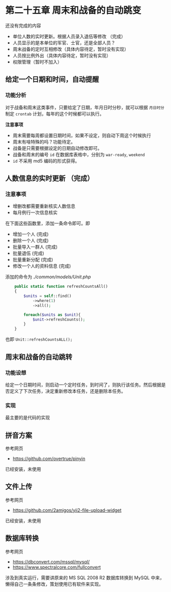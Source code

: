 # 第二十五章 周末和战备的自动跳变

还没有完成的内容
+ 单位人数的实时更新。根据人员录入退伍等修改 （完成）
+ 人员显示的是本单位的军官、士官，还是全部人员？
+ 周末战备的定时互相修改（具体内容待定，暂时没有实现）
+ 人员按比例外出（具体内容待定，暂时没有实现）
+ 权限管理（暂时不加入）

## 给定一个日期和时间，自动提醒

### 功能分析

对于战备和周末这类事件，只要给定了日期，年月日时分秒，就可以根据
 `月日时分` 制定 `crontab` 计划，每年的这个时候都可以执行。

**注意事项**
+ 周末需要每周都设置日期时间，如果不设定，则自动下周这个时候执行
+ 周末有啥特殊的吗？功能待定。
+ 战备是只需要根据设定的日期自动修改即可。
+ 战备和周末的编号 `id` 在数据库表格中，分别为 `war-ready`, `weekend`
+ `id` 不采用 md5 编码的形式获得。

## 人数信息的实时更新 （完成）

### 注意事项

+ 增删改都需要重新核实人数信息
+ 每月例行一次信息核实

在下面这些函数里，添加一条命令即可。即
+ 增加一个人 (完成)
+ 删除一个人 (完成)
+ 批量导入一群人 (完成)
+ 批量退伍 (完成)
+ 批量重新分配 (完成)
+ 修改一个人的资料信息 (完成)

添加的命令为 *./common/models/Unit.php*

```php
    public static function refreshCountsAll()
    {
        $units = self::find()
            ->where(1)
            ->all();

        foreach($units as $unit){
            $unit->refreshCounts();
        }
    }

```

也即 `Unit::refreshCountsALL();`

## 周末和战备的自动跳转

### 功能设想

给定一个日期时间，则启动一个定时任务，到时间了，则执行该任务。然后根据是否定义了下次任务，决定重新修改本任务，还是删除本任务。

### 实现

最主要的是代码的实现


## 拼音方案

参考网页
+ https://github.com/overtrue/pinyin

已经安装，未使用

## 文件上传

参考网页
+ https://github.com/2amigos/yii2-file-upload-widget

已经安装，未使用

## 数据库转换

参考网页
+ https://dbconvert.com/mssql/mysql/
+ https://www.spectralcore.com/fullconvert

涉及到真实运行，需要讲原来的 MS SQL 2008 R2 数据库转换到 MySQL 中来，懒得自己一条条修改，策划使用已有软件来实现。

